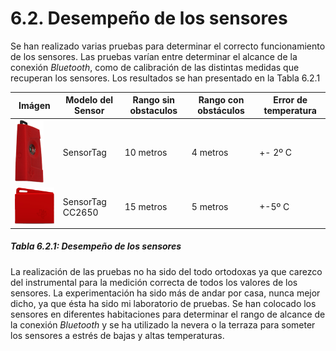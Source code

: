 # 6.2. Desempeño de los sensores

Se han realizado varias pruebas para determinar el correcto funcionamiento de los sensores. Las pruebas varían entre determinar el alcance de la conexión *Bluetooth*, como de calibración de las distintas medidas que recuperan los sensores. Los resultados se han presentado en la Tabla 6.2.1

| Imágen | Modelo del Sensor | Rango sin obstaculos | Rango con obstáculos | Error de temperatura |
| -- | -- | -- | -- | -- |
| ![](./imagenes/sensortag_clasico.png)| SensorTag | 10 metros | 4 metros | +- 2º C |
| ![](./imagenes/sensortag_nuevo.png) | SensorTag CC2650 | 15 metros | 5 metros | +-5º C |
##### *Tabla 6.2.1: Desempeño de los sensores*

La realización de las pruebas no ha sido del todo ortodoxas ya que carezco del instrumental para la medición correcta de todos los valores de los sensores. La experimentación ha sido más de andar por casa, nunca mejor dicho, ya que ésta ha sido mi laboratorio de pruebas. Se han colocado los sensores en diferentes habitaciones para determinar el rango de alcance de la conexión *Bluetooth* y se ha utilizado la nevera o la terraza para someter los sensores a estrés de bajas y altas temperaturas.